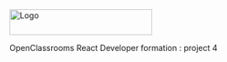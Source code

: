 <img width="250" height="45" alt="Logo" src="https://github.com/user-attachments/assets/41de1801-1050-472b-b9fb-7ae36e820613" />


OpenClassrooms React Developer formation : project 4

